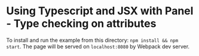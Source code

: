 # Using Typescript and JSX with Panel - Type checking on attributes

To install and run the example from this directory: `npm install && npm start`. The page will be served on `localhost:8080` by Webpack dev server.
